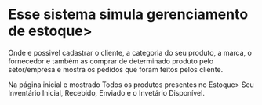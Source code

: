 # Esse sistema simula gerenciamento de estoque>
Onde e possivel cadastrar o cliente, a categoria do seu produto, a marca, o fornecedor e também as comprar de determinado produto pelo setor/empresa e mostra os pedidos que foram feitos pelos cliente. 

Na página inicial e mostrado Todos os produtos presentes no Estoque> Seu Inventário Inicial, Recebido, Enviado e o Invetário Disponível.

